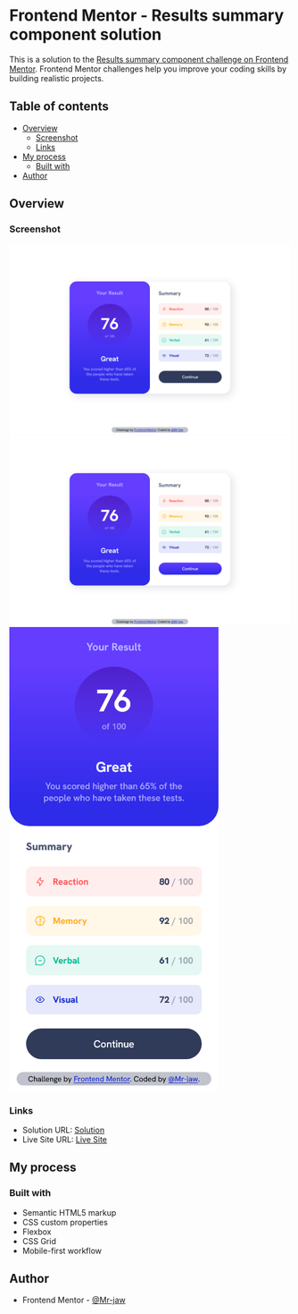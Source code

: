# Frontend Mentor - Results summary component solution

This is a solution to the [Results summary component challenge on Frontend Mentor](https://www.frontendmentor.io/challenges/results-summary-component-CE_K6s0maV). Frontend Mentor challenges help you improve your coding skills by building realistic projects.

## Table of contents

- [Overview](#overview)
  - [Screenshot](#screenshot)
  - [Links](#links)
- [My process](#my-process)
  - [Built with](#built-with)
- [Author](#author)

## Overview

### Screenshot

![](./screenshots/desktop.png)
![](./screenshots/desktop-active.png)
![](./screenshots/mobile.png)

### Links

- Solution URL: [Solution](https://www.frontendmentor.io/solutions/responsive-results-summary-component-using-css-grid-and-flex-box-5bwpjm5qAJ)
- Live Site URL: [Live Site](https://meek-semolina-f193f6.netlify.app/)

## My process

### Built with

- Semantic HTML5 markup
- CSS custom properties
- Flexbox
- CSS Grid
- Mobile-first workflow

## Author

- Frontend Mentor - [@Mr-jaw](https://www.frontendmentor.io/profile/Mr-jaw)
